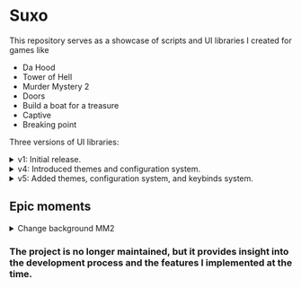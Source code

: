 # Suxo

This repository serves as a showcase of scripts and UI libraries I created for games like 
- Da Hood 
- Tower of Hell
- Murder Mystery 2
- Doors
- Build a boat for a treasure
- Captive
- Breaking point


Three versions of UI libraries:
<details><summary>v1: Initial release.</summary>
  
![v1](./Sux/featuresimgs/oldsuxlib_cut.png)  
</details>  

<details><summary>v4: Introduced themes and configuration system.</summary>
  
![v4](./Sux/featuresimgs/suxuiv4_cut.png)  
</details>  

<details><summary>v5: Added themes, configuration system, and keybinds system.</summary>  
  
![v5](./Sux/featuresimgs/sux_v5_cut.png)  
</details>

## **Epic moments**  

<details><summary>Change background MM2</summary>  
  
![v5](./Sux/featuresimgs/changebackgroundrealproof_cut.png)  
</details>  


### The project is no longer maintained, but it provides insight into the development process and the features I implemented at the time.
